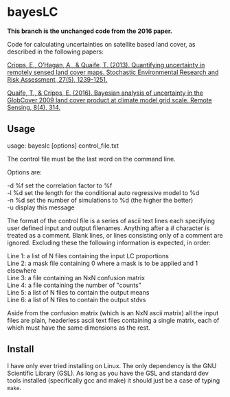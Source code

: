 # bayesLC

**This branch is the unchanged code from the 2016 paper.**

Code for calculating uncertainties on satellite based land cover, as described in the following papers:

[Cripps, E., O’Hagan, A., & Quaife, T. (2013). Quantifying uncertainty in remotely sensed land cover maps. Stochastic Environmental Research and Risk Assessment, 27(5), 1239-1251.](https://link.springer.com/article/10.1007/s00477-012-0660-3)

[Quaife, T., & Cripps, E. (2016). Bayesian analysis of uncertainty in the GlobCover 2009 land cover product at climate model grid scale. Remote Sensing, 8(4), 314.](https://www.mdpi.com/2072-4292/8/4/314)

## Usage

usage: bayeslc \[options\] control_file.txt

The control file must be the last word on the command line.

Options are:

-d %f        set the correlation factor to %f<br>
-l %d        set the length for the conditional auto regressive model to %d<br>
-n %d        set the number of simulations to %d (the higher the better)<br>
-u           display this message<br>

The format of the control file is a series of ascii text lines each specifying user
defined input and output filenames. Anything after a # character is treated as a comment.
Blank lines, or lines consisting only of a comment are ignored. Excluding these
the following information is expected, in order:


Line 1: a list of N files containing the input LC proportions<br>
Line 2: a mask file containing 0 where a mask is to be applied and 1 elsewhere<br>
Line 3: a file containing an NxN confusion matrix<br>
Line 4: a file containing the number of "counts"<br>
Line 5: a list of N files to contain the output means<br>
Line 6: a list of N files to contain the output stdvs<br>

Aside from the confusion matrix (which is an NxN ascii matrix) all the input files are plain, headerless
ascii text files containing a single matrix, each of which must have the same dimensions as the rest.


## Install

I have only ever tried installing on Linux. The only dependency is the GNU Scientific Library (GSL). As long as you have the GSL and standard dev tools installed (specifically gcc and make) it should just be a case of typing `make`.


